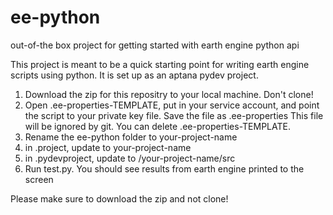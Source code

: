 ee-python
=========

out-of-the box project for getting started with earth engine python api

This project is meant to be a quick starting point for writing earth engine scripts using python.  It is set up as an aptana pydev project.

1. Download the zip for this repositry to your local machine.  Don't clone!
2. Open .ee-properties-TEMPLATE, put in your service account, and point the script to your private key file.  Save the file as .ee-properties
  This file will be ignored by git.  You can delete .ee-properties-TEMPLATE.
3. Rename the ee-python folder to your-project-name
4. in .project, update to <name>your-project-name</name>
5. in .pydevproject, update to <path>/your-project-name/src</path>
6. Run test.py.  You should see results from earth engine printed to the screen

Please make sure to download the zip and not clone!
  


